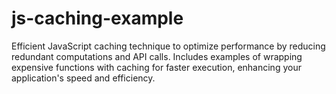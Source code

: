 # js-caching-example
Efficient JavaScript caching technique to optimize performance by reducing redundant computations and API calls. Includes examples of wrapping expensive functions with caching for faster execution, enhancing your application's speed and efficiency.
